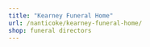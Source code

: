 ```yaml
---
title: "Kearney Funeral Home"
url: /nanticoke/kearney-funeral-home/
shop: funeral directors
---
```

